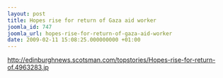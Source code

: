```yaml
---
layout: post
title: Hopes rise for return of Gaza aid worker
joomla_id: 747
joomla_url: hopes-rise-for-return-of-gaza-aid-worker
date: 2009-02-11 15:08:25.000000000 +01:00
---
```

<a href="http://edinburghnews.scotsman.com/topstories/Hopes-rise-for-return-of.4963283.jp">http://edinburghnews.scotsman.com/topstories/Hopes-rise-for-return-of.4963283.jp</a>
